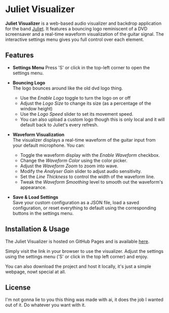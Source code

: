 # Juliet Visualizer

**Juliet Visualizer** is a web-based audio visualizer and backdrop application for the band [Juliet](https://instagram.com/theband.juliet). It features a bouncing logo reminiscent of a DVD screensaver and a real-time waveform visualization of the guitar signal. The interactive settings menu gives you full control over each element.

## Features

- **Settings Menu**
  Press 'S' or click in the top-left corner to open the settings menu. 

- **Bouncing Logo**  
  The logo bounces around like the old dvd logo thing. 
  - Use the *Enable Logo* toggle to turn the logo on or off
  - Adjust the *Logo Size* to change its size (as a percentage of the window height)
  - Use the *Logo Speed* slider to set its movement speed. 
  - You can also upload a custom logo though this is only local and it will default back to Juliet's every refresh.

- **Waveform Visualization**  
  The visualizer displays a real-time waveform of the guitar input from your default microphone. You can:
  - Toggle the waveform display with the *Enable Waveform* checkbox.
  - Change the *Waveform Color* using the color picker.
  - Adjust the *Waveform Zoom* to zoom into wave.
  - Modify the *Analyser Gain* slider to adjust audio sensitivity.
  - Set the *Line Thickness* to control the width of the waveform line.
  - Tweak the *Waveform Smoothing* level to smooth out the waveform's appearance.

- **Save & Load Settings**  
  Save your custom configuration as a JSON file, load a saved configuration, or reset everything to default using the corresponding buttons in the settings menu.

## Installation & Usage

The Juliet Visualizer is hosted on GitHub Pages and is available [here](https://joshcubes.github.io/Juliet-TV-Thing//).

Simply visit the link in your browser to use the visualizer. Adjust the settings using the settings menu ('S' or click in the top left corner) and enjoy.

You can also download the project and host it locally, it's just a simple webpage, nowt special at all. 


## License

I'm not gonna lie to you this thing was made with ai, it does the job I wanted out of it. Do whatever you want with it. 

